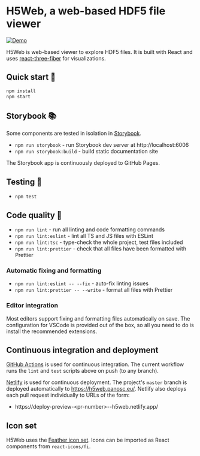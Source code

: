 # H5Web, a web-based HDF5 file viewer

[![Demo](https://img.shields.io/website?down_message=offline&label=demo&up_message=online&url=https%3A%2F%2Fh5web.panosc.eu%2F)](https://h5web.panosc.eu/)

H5Web is web-based viewer to explore HDF5 files. It is built with React and uses
[react-three-fiber](https://github.com/react-spring/react-three-fiber) for visualizations.

## Quick start 🚀

```bash
npm install
npm start
```

## Storybook 📚

Some components are tested in isolation in [Storybook](https://storybook.js.org/docs/react/get-started/introduction).

- `npm run storybook` - run Storybook dev server at http://localhost:6006
- `npm run storybook:build` - build static documentation site

The Storybook app is continuously deployed to GitHub Pages.

## Testing 🐙

- `npm test`

## Code quality 🔎

- `npm run lint` - run all linting and code formatting commands
- `npm run lint:eslint` - lint all TS and JS files with ESLint
- `npm run lint:tsc` - type-check the whole project, test files included
- `npm run lint:prettier` - check that all files have been formatted with Prettier

### Automatic fixing and formatting

- `npm run lint:eslint -- --fix` - auto-fix linting issues
- `npm run lint:prettier -- --write` - format all files with Prettier

### Editor integration

Most editors support fixing and formatting files automatically on save. The configuration for VSCode is provided out of
the box, so all you need to do is install the recommended extensions.

## Continuous integration and deployment

[GitHub Actions](https://github.com/silx-kit/h5web/actions) is used for continuous integration. The current workflow
runs the `lint` and `test` scripts above on push (to any branch).

[Netlify](https://www.netlify.com/) is used for continuous deployment. The project's `master` branch is deployed
automatically to https://h5web.panosc.eu/. Netlify also deploys each pull request individually to URLs of the form:

- https:\//deploy-preview-<pr-number\>--h5web.netlify.app/

## Icon set

H5Web uses the [Feather icon set](https://react-icons.netlify.com/#/icons/fi). Icons can be imported as React components
from `react-icons/fi`.
